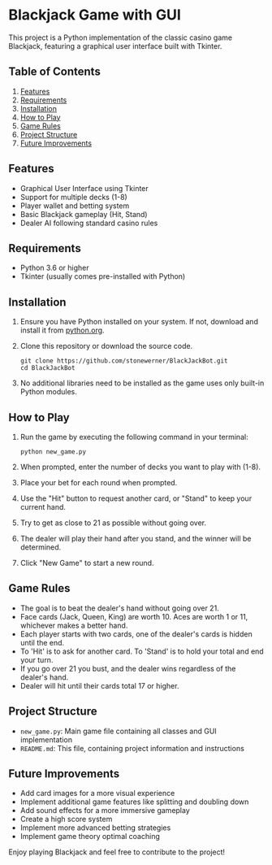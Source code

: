 # Blackjack Game with GUI

This project is a Python implementation of the classic casino game Blackjack, featuring a graphical user interface built with Tkinter.

## Table of Contents

1. [Features](#features)
2. [Requirements](#requirements)
3. [Installation](#installation)
4. [How to Play](#how-to-play)
5. [Game Rules](#game-rules)
6. [Project Structure](#project-structure)
7. [Future Improvements](#future-improvements)


## Features

- Graphical User Interface using Tkinter
- Support for multiple decks (1-8)
- Player wallet and betting system
- Basic Blackjack gameplay (Hit, Stand)
- Dealer AI following standard casino rules

## Requirements

- Python 3.6 or higher
- Tkinter (usually comes pre-installed with Python)

## Installation

1. Ensure you have Python installed on your system. If not, download and install it from [python.org](https://www.python.org/downloads/).

2. Clone this repository or download the source code.

   ```
   git clone https://github.com/stonewerner/BlackJackBot.git
   cd BlackJackBot
   ```

3. No additional libraries need to be installed as the game uses only built-in Python modules.

## How to Play

1. Run the game by executing the following command in your terminal:

   ```
   python new_game.py
   ```

2. When prompted, enter the number of decks you want to play with (1-8).

3. Place your bet for each round when prompted.

4. Use the "Hit" button to request another card, or "Stand" to keep your current hand.

5. Try to get as close to 21 as possible without going over.

6. The dealer will play their hand after you stand, and the winner will be determined.

7. Click "New Game" to start a new round.

## Game Rules

- The goal is to beat the dealer's hand without going over 21.
- Face cards (Jack, Queen, King) are worth 10. Aces are worth 1 or 11, whichever makes a better hand.
- Each player starts with two cards, one of the dealer's cards is hidden until the end.
- To 'Hit' is to ask for another card. To 'Stand' is to hold your total and end your turn.
- If you go over 21 you bust, and the dealer wins regardless of the dealer's hand.
- Dealer will hit until their cards total 17 or higher.

## Project Structure

- `new_game.py`: Main game file containing all classes and GUI implementation
- `README.md`: This file, containing project information and instructions

## Future Improvements

- Add card images for a more visual experience
- Implement additional game features like splitting and doubling down
- Add sound effects for a more immersive gameplay
- Create a high score system
- Implement more advanced betting strategies
- Implement game theory optimal coaching


Enjoy playing Blackjack and feel free to contribute to the project!